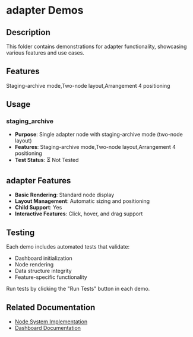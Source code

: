 # adapter Demos

## Description

This folder contains demonstrations for adapter functionality, showcasing various features and use cases.

## Features

Staging-archive mode,Two-node layout,Arrangement 4 positioning

## Usage

### staging_archive
- **Purpose**: Single adapter node with staging-archive mode (two-node layout)
- **Features**: Staging-archive mode,Two-node layout,Arrangement 4 positioning
- **Test Status**: ⏳ Not Tested

## adapter Features

- **Basic Rendering**: Standard node display
- **Layout Management**: Automatic sizing and positioning
- **Child Support**: Yes
- **Interactive Features**: Click, hover, and drag support

## Testing

Each demo includes automated tests that validate:
- Dashboard initialization
- Node rendering
- Data structure integrity
- Feature-specific functionality

Run tests by clicking the "Run Tests" button in each demo.

## Related Documentation

- [Node System Implementation](../dashboard/implementation-nodes.md)
- [Dashboard Documentation](../dashboard/readme.md)